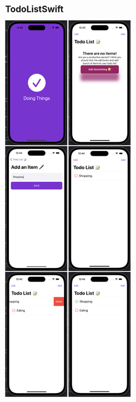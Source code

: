 # TodoListSwift

<p float="left">
<img src="/Images/Screenshot 2023-06-02 at 12.43.41 PM.png" style="width:200px; height:400px">
<img src="/Images/Screenshot 2023-06-02 at 12.43.55 PM.png" style="width:200px; height:400px">
<img src="/Images/Screenshot 2023-06-02 at 12.44.28 PM.png" style="width:200px; height:400px">
<img src="/Images/Screenshot 2023-06-02 at 12.44.42 PM.png" style="width:200px; height:400px">
<img src="/Images/Screenshot 2023-06-02 at 12.45.03 PM.png" style="width:200px; height:400px">
<img src="/Images/Screenshot 2023-06-02 at 12.45.12 PM.png" style="width:200px; height:400px">
</p>
